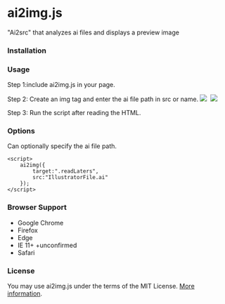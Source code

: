 ai2img.js
===
"Ai2src" that analyzes ai files and displays a preview image
### Installation ###
<script src="ai2img.js"></script>
### Usage ###
Step 1:include ai2img.js in your page.
    <script src="ai2img.js"></script>

Step 2: Create an img tag and enter the ai file path in src or name.
    <img src="IllustratorFile.ai" id="img01">
    <img name="IllustratorFile.ai" class="imgs">
    <img src="IllustratorFile.ai">
        
Step 3: Run the script after reading the HTML.
    <script>
        ai2img({
            target:"#img01",
            attr:"src"
        });
        ai2img({
            target:".imgs",
            attr:"name"
        });
        ai2img({
            target:"img",
            attr:"src"
        });
    </script>

### Options ###
Can optionally specify the ai file path.
    <img class="readLaters">
    
    <script>
        ai2img({
            target:".readLaters",
            src:"IllustratorFile.ai"
        });
    </script>

### Browser Support ###
- Google Chrome  
- Firefox  
- Edge
- IE 11+
+unconfirmed
 - Safari  

### License ###  
You may use ai2img.js under the terms of the MIT License. [More information](http://en.wikipedia.org/wiki/MIT_License).